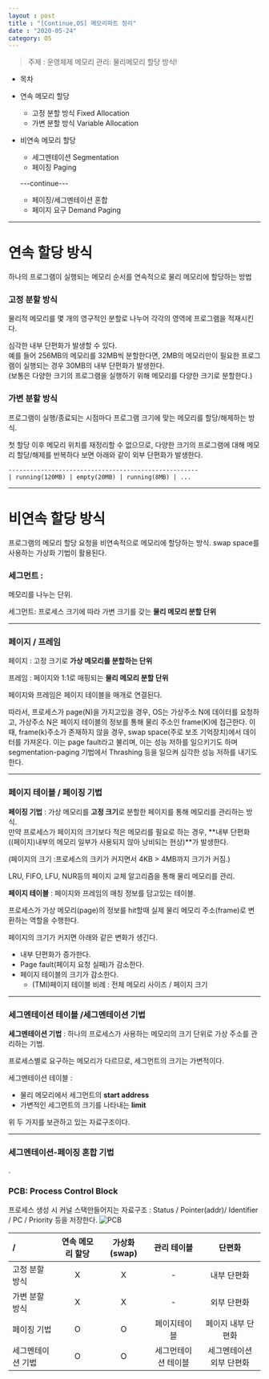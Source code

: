 ```yaml
---
layout : post
title : "[Continue,OS] 메모리파트 정리"
date : "2020-05-24"
category: OS
---
```



> 주제 : 운영체제 메모리 관리: 물리메모리 할당 방식!

* 목차
* 연속 메모리 할당
  * 고정 분할 방식 Fixed Allocation 
  * 가변 분할 방식 Variable Allocation
* 비연속 메모리 할당 
  * 세그멘테이션 Segmentation
  * 페이징 Paging

  ---continue---
  * 페이징/세그멘테이션 혼합
   * 페이지 요구 Demand Paging 



---
# 연속 할당 방식

하나의 프로그램이 실행되는 메모리 순서를 연속적으로 물리 메모리에 할당하는 방법

### 고정 분할 방식

물리적 메모리를 몇 개의 영구적인 분할로 나누어 각각의 영역에 프로그램을 적재시킨다. 

심각한 내부 단편화가 발생할 수 있다.   
예를 들어 256MB의 메모리를 32MB씩 분할한다면, 2MB의 메모리만이 필요한 프로그램이 실행되는 경우 30MB의 내부 단편화가 발생한다.  
(보통은 다양한 크기의 프로그램을 실행하기 위해 메모리를 다양한 크기로 분할한다.)


### 가변 분할 방식 

프로그램이 실행/종료되는 시점마다 프로그램 크기에 맞는 메모리를 할당/해제하는 방식.

첫 할당 이후 메모리 위치를 재정리할 수 없으므로, 다양한 크기의 프로그램에 대해 메모리 할당/해제를 반복하다 보면 아래와 같이 외부 단편화가 발생한다.

```
-----------------------------------------------------
| running(120MB) | empty(20MB) | running(8MB) | ...
```
---

# 비연속 할당 방식

프로그램의 메모리 할당 요청을 비연속적으로 메모리에 할당하는 방식. swap space를 사용하는 가상화 기법이 활용된다.

###  세그먼트 :  

메모리를 나누는 단위.

세그먼트: 프로세스 크기에 따라 가변 크기를 갖는 **물리 메모리 분할 단위** 

---

### 페이지 / 프레임

페이지 : 고정 크기로 **가상 메모리를 분할하는 단위**  

프레임 : 페이지와 1:1로 매핑되는 **물리 메모리 분할 단위**  

페이지와 프레임은 페이지 테이블을 매개로 연결된다. 

따라서, 프로세스가 page(N)을 가지고있을 경우, OS는 가상주소 N에 데이터를 요청하고, 가상주소 N은 페이지 테이블의 정보를 통해 물리 주소인 frame(K)에 접근한다. 이 때, frame(k)주소가 존재하지 않을 경우, swap space(주로 보조 기억장치)에서 데이터를 가져온다. 이는 page fault라고 불리며, 이는 성능 저하를 일으키기도 하며 segmentation-paging 기법에서 Thrashing 등을 일으켜 심각한 성능 저하를 내기도 한다.

---

### 페이지 테이블 / 페이징 기법
**페이징 기법** : 가상 메모리를 **고정 크기**로 분할한 페이지를 통해 메모리를 관리하는 방식.  
만약 프로세스가 페이지의 크기보다 적은 메모리를 필요로 하는 경우, **내부 단편화((페이지)내부의 메모리 일부가 사용되지 않아 낭비되는 현상)**가 발생한다.

(페이지의 크기 :프로세스의 크키가 커지면서 4KB > 4MB까지 크기가 커짐.)

LRU, FIFO, LFU, NUR등의 페이지 교체 알고리즘을 통해 물리 메모리를 관리.

**페이지 테이블** : 페이지와 프레임의 매칭 정보를 담고있는 테이블.

프로세스가 가상 메모리(page)의 정보를 hit할때 실제 물리 메모리 주소(frame)로 변환하는 역할을 수행한다.

페이지의 크기가 커지면 아래와 같은 변화가 생긴다.
* 내부 단편화가 증가한다.
* Page fault(페이지 요청 실패)가 감소한다.
* 페이지 테이블의 크기가 감소한다. 
  * (TMI)페이지 테이블 비례 : 전체 메모리 사이즈 /  페이지 크기

---

### 세그멘테이션 테이블 /세그멘테이션 기법

**세그멘테이션 기법** : 하나의 프로세스가 사용하는 메모리의 크기 단위로 가상 주소를 관리하는 기법.

프로세스별로 요구하는 메모리가 다르므로, 세그먼트의 크기는 가변적이다.

세그멘테이션 테이블 : 
* 물리 메모리에서 세그먼트의 **start address**
* 가변적인 세그먼트의 크기를 나타내는 **limit**

위 두 가지를 보관하고 있는 자료구조이다.

---


### 세그멘테이션-페이징 혼합 기법
.
###  PCB: Process Control Block

프로세스 생성 시 커널 스택만들어지는 자료구조 : Status / Pointer(addr)/ Identifier / PC / Priority 등을 저장한다.
  ![PCB](https://t1.daumcdn.net/cfile/tistory/995A6E395A5E0DAF18)




| /  |연속 메모리 할당 | 가상화(swap) | 관리 테이블 | 단편화| 
|:--------|:---:|:---:| :--------:|:--------:|
| 고정 분할 방식 | X | X | -| 내부 단편화|
| 가변 분할 방식 | X | X | -| 외부 단편화 |
| 페이징 기법 | O |O| 페이지테이블 | 페이지 내부 단편화|
|세그멘테이션 기법| O |O| 세그먼테이션 테이블  | 세그멘테이션 외부 단편화|